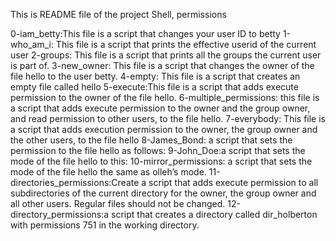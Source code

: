 This is README file of the project Shell, permissions

0-iam_betty:This file is a script that changes your user ID to betty
1-who_am_i: This file is a script that prints the effective userid of the current user
2-groups: This file is a script that prints all the groups the current user is part of.
3-new_owner: This file is a script that changes the owner of the file hello to the user betty.
4-empty: This file is a script that creates an empty file called hello
5-execute:This file is a script that adds execute permission to the owner of the file hello.
6-multiple_permissions: this file is a script that adds execute permission to the owner and the group owner, and read permission to other users, to the file hello.
7-everybody: This file is a script that adds execution permission to the owner, the group owner and the other users, to the file hello
8-James_Bond: a script that sets the permission to the file hello as follows:
9-John_Doe:a script that sets the mode of the file hello to this:
10-mirror_permissions: a script that sets the mode of the file hello the same as olleh’s mode.
11-directories_permissions:Create a script that adds execute permission to all subdirectories of the current directory for the owner, the group owner and all other users. Regular files should not be changed.
12-directory_permissions:a script that creates a directory called dir_holberton with permissions 751 in the working directory.